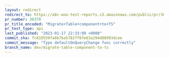 ```yaml
---
layout: redirect
redirect_to: https://a8c-woo-test-reports.s3.amazonaws.com/public/pr/36370/api/index.html
pr_number: 36370
pr_title_encoded: "Migrate+Table+component+to+TS"
pr_test_type: api
last_published: "2023-01-17 22:33:09 +0000"
commit_sha: fc819559fa8b7ba5782ff6fe63a294d88993dcee
commit_message: "Type defaultOnQueryChange func correctly"
branch_name: dev/migrate-table-component-to-ts
---
```

